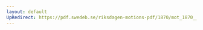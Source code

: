 ```yaml
---
layout: default
UpRedirect: https://pdf.swedeb.se/riksdagen-motions-pdf/1870/mot_1870__fk__00010/mot_1870__fk__00010_004.pdf
---
```

